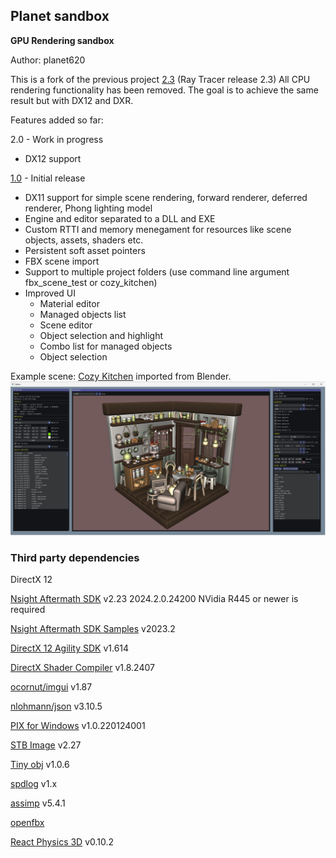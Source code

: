 ## Planet sandbox
**GPU Rendering sandbox**

Author: planet620

This is a fork of the previous project [2.3] (Ray Tracer release 2.3)
All CPU rendering functionality has been removed.
The goal is to achieve the same result but with DX12 and DXR.

Features added so far:

2.0 - Work in progress
- DX12 support

[1.0] - Initial release
- DX11 support for simple scene rendering, forward renderer, deferred renderer, Phong lighting model
- Engine and editor separated to a DLL and EXE
- Custom RTTI and memory menegament for resources like scene objects, assets, shaders etc.
- Persistent soft asset pointers
- FBX scene import
- Support to multiple project folders (use command line argument fbx_scene_test or cozy_kitchen)
- Improved UI
    - Material editor
    - Managed objects list
    - Scene editor
    - Object selection and highlight
    - Combo list for managed objects
    - Object selection

Example scene: [Cozy Kitchen] imported from Blender.
![Example output](screen.jpg)

### Third party dependencies
DirectX 12

[Nsight Aftermath SDK] v2.23 2024.2.0.24200
NVidia R445 or newer is required

[Nsight Aftermath SDK Samples] v2023.2

[DirectX 12 Agility SDK] v1.614

[DirectX Shader Compiler] v1.8.2407

[ocornut/imgui] v1.87

[nlohmann/json] v3.10.5

[PIX for Windows] v1.0.220124001

[STB Image] v2.27

[Tiny obj] v1.0.6

[spdlog] v1.x

[assimp] v5.4.1

[openfbx] 

[React Physics 3D] v0.10.2

[//]: # (links)

   [1.0]: <https://bitbucket.org/planet620/planetsandbox/src/release_1.0/>
   [2.3]: <https://bitbucket.org/planet620/raytracer/src/release_2.3/>
   [ocornut/imgui]: <https://github.com/ocornut/imgui>
   [nlohmann/json]: <https://github.com/nlohmann/json>
   [PIX for Windows]: <https://devblogs.microsoft.com/pix/download>
   [STB Image]: <http://nothings.org/stb>
   [Tiny obj]: <https://github.com/tinyobjloader/tinyobjloader>
   [spdlog]: <https://github.com/gabime/spdlog/tree/v1.x>
   [assimp]: <https://github.com/assimp/assimp>
   [openfbx]: <https://github.com/nem0/OpenFBX>
   [Cozy Kitchen]: <https://www.blender.org/download/demo-files>
   [DirectX 12 Agility SDK]: <https://www.nuget.org/packages/Microsoft.Direct3D.D3D12/1.614.0>
   [DirectX Shader Compiler]: <https://github.com/microsoft/DirectXShaderCompiler/releases/tag/v1.8.2407>
   [Nsight Aftermath SDK Samples]: <https://github.com/NVIDIA/nsight-aftermath-samples/releases/tag/2023.2>
   [Nsight Aftermath SDK]: <https://developer.nvidia.com/nsight-aftermath>
   [React Physics 3d]: <https://github.com/DanielChappuis/reactphysics3d/tree/v0.10.2>